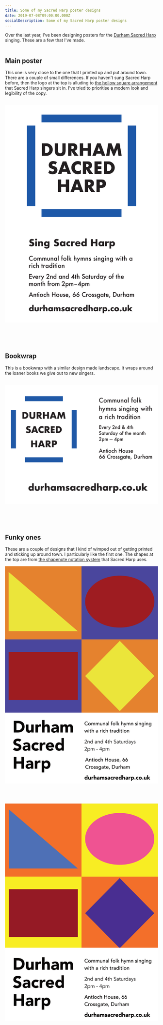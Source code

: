 ```yaml
---
title: Some of my Sacred Harp poster designs
date: 2019-07-08T09:00:00.000Z
socialDescription: Some of my Sacred Harp poster designs
---
```


Over the last year, I've been designing posters for the [Durham Sacred Harp](https://durhamsacredharp.co.uk) singing. These are a few that I've made.
<br><br>

## Main poster

This one is very close to the one that I printed up and put around town. There are a couple of small differences. If you haven't sung Sacred Harp before, then the logo at the top is alluding to [the hollow square arrangement](https://en.wikipedia.org/wiki/Sacred_Harp#Singing_Sacred_Harp_music) that Sacred Harp singers sit in. I've tried to prioritise a modern look and legibility of the copy.
<br><br>

<div class="d-flex justify-content-center">
	<img src="/assets/images/blue_square.png" class="border border-dark max-full-height img-fluid">
</div>

<br><br><br>

## Bookwrap

This is a bookwrap with a similar design made landscape. It wraps around the loaner books we give out to new singers.
<br><br>

<div class="d-flex justify-content-center">
	<img src="/assets/images/blue_square_bookwrap.png" class="border border-dark max-full-height img-fluid">
</div>

<br><br><br>

## Funky ones

These are a couple of designs that I kind of wimped out of getting printed and sticking up around town. I particularly like the first one. The shapes at the top are from [the shapenote notation system](https://en.wikipedia.org/wiki/Sacred_Harp#The_music_and_its_notation) that Sacred Harp uses.

<div class="d-flex justify-content-center">
	<img src="/assets/images/funky_squares.png" class="border border-dark max-full-height img-fluid">
</div>

<br><br>

<div class="d-flex justify-content-center">
	<img src="/assets/images/funky_squares_gharish.png" class="border border-dark max-full-height img-fluid">
</div>
